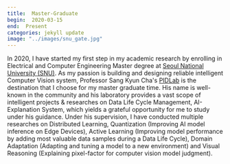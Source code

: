 ```yaml
---
title:  Master-Graduate
begin:  2020-03-15
end:  Present
categories: jekyll update
image: "../images/snu_gate.jpg"
---
```


In 2020, I have started my first step in my academic research by enrolling in Electrical and Computer Engineering Master degree at [Seoul National University (SNU)]({{site.career.snu}}). As my passion is building and designing reliable intelligent Computer Vision system, Professor Sang Kyun Cha's [PIDLab]({site.career.pidl}}) is the destination that I choose for my master graduate time. His name is well-known in the community and his laboratory provides a vast scope of intelligent projects & researches on Data Life Cycle Management, AI-Explanation System, which yields a grateful opportunity for me to study under his guidance. Under his supervision, I have conducted multiple researches on Distributed Learning, Quantization (Improving AI model inference on Edge Devices), Active Learning (Improving model performance by adding most valuable data samples during a Data Life Cycle), Domain Adaptation (Adapting and tuning a model to a new environment) and Visual Reasoning (Explaining pixel-factor for computer vision model judgment).
